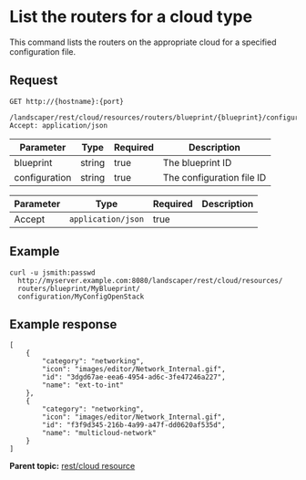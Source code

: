 # List the routers for a cloud type

This command lists the routers on the appropriate cloud for a specified configuration file.

## Request

```
GET http://{hostname}:{port}
  /landscaper/rest/cloud/resources/routers/blueprint/{blueprint}/configuration/{configuration}
Accept: application/json

```

|Parameter|Type|Required|Description|
|---------|----|--------|-----------|
|blueprint|string|true|The blueprint ID|
|configuration|string|true|The configuration file ID|

|Parameter|Type|Required|Description|
|---------|----|--------|-----------|
|Accept|`application/json`|true| |

## Example

```
curl -u jsmith:passwd 
  http://myserver.example.com:8080/landscaper/rest/cloud/resources/
  routers/blueprint/MyBlueprint/
  configuration/MyConfigOpenStack
```

## Example response

```
[
    {
        "category": "networking",
        "icon": "images/editor/Network_Internal.gif",
        "id": "3dgd67ae-eea6-4954-ad6c-3fe47246a227",
        "name": "ext-to-int"
    },
    {
        "category": "networking",
        "icon": "images/editor/Network_Internal.gif",
        "id": "f3f9d345-216b-4a99-a47f-dd0620af535d",
        "name": "multicloud-network"
    }
]
```

**Parent topic:** [rest/cloud resource](../../com.edt.api.doc/topics/rest_cloud.md)

